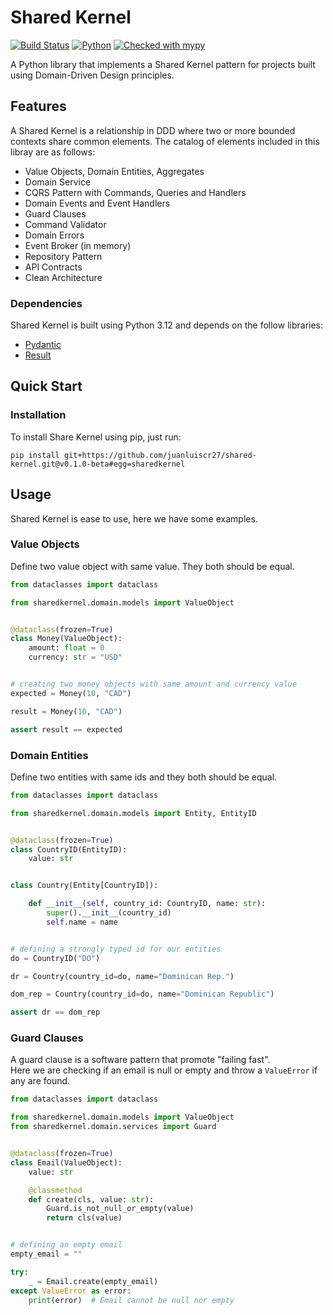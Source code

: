 # Shared Kernel

[![Build Status](https://github.com/juanluiscr27/shared-kernel/actions/workflows/tests.yaml/badge.svg)](https://github.com/juanluiscr27/shared-kernel/actions) 
[![Python](https://img.shields.io/badge/python-3.12-blue)](https://docs.python.org/3.12/index.html) 
[![Checked with mypy](https://www.mypy-lang.org/static/mypy_badge.svg)](https://mypy-lang.org/) 

A Python library that implements a Shared Kernel pattern for projects built using Domain-Driven Design principles.

## Features

A Shared Kernel is a relationship in DDD where two or more bounded contexts share common elements.
The catalog of elements included in this libray are as follows:

* Value Objects, Domain Entities, Aggregates
* Domain Service
* CQRS Pattern with Commands, Queries and Handlers
* Domain Events and Event Handlers
* Guard Clauses
* Command Validator
* Domain Errors
* Event Broker (in memory)
* Repository Pattern
* API Contracts
* Clean Architecture

### Dependencies

Shared Kernel is built using Python 3.12 and depends on the follow libraries:
* [Pydantic](https://github.com/pydantic/pydantic)
* [Result](https://github.com/rustedpy/result)

## Quick Start

### Installation

To install Share Kernel using pip, just run:

```shell
pip install git+https://github.com/juanluiscr27/shared-kernel.git@v0.1.0-beta#egg=sharedkernel
```
## Usage

Shared Kernel is ease to use, here we have some examples.

### Value Objects

Define two value object with same value. They both should be equal.

```python
from dataclasses import dataclass

from sharedkernel.domain.models import ValueObject


@dataclass(frozen=True)
class Money(ValueObject):
    amount: float = 0
    currency: str = "USD"


# creating two money objects with same amount and currency value
expected = Money(10, "CAD")

result = Money(10, "CAD")

assert result == expected
```

### Domain Entities

Define two entities with same ids and they both should be equal.

```python
from dataclasses import dataclass

from sharedkernel.domain.models import Entity, EntityID


@dataclass(frozen=True)
class CountryID(EntityID):
    value: str


class Country(Entity[CountryID]):

    def __init__(self, country_id: CountryID, name: str):
        super().__init__(country_id)
        self.name = name


# defining a strongly typed id for our entities 
do = CountryID("DO")

dr = Country(country_id=do, name="Dominican Rep.")

dom_rep = Country(country_id=do, name="Dominican Republic")

assert dr == dom_rep
```

### Guard Clauses

A guard clause is a software pattern that promote "failing fast".  
Here we are checking if an email is null or empty and throw a `ValueError` if any are found.

```python
from dataclasses import dataclass

from sharedkernel.domain.models import ValueObject
from sharedkernel.domain.services import Guard


@dataclass(frozen=True)
class Email(ValueObject):
    value: str

    @classmethod
    def create(cls, value: str):
        Guard.is_not_null_or_empty(value)
        return cls(value)


# defining an empty email
empty_email = ""

try:
    _ = Email.create(empty_email)
except ValueError as error:
    print(error)  # Email cannot be null nor empty
```
